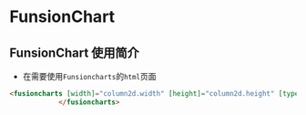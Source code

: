 # FunsionChart

## FunsionChart 使用简介

* 在需要使用`Funsioncharts`的`html`页面

```html
<fusioncharts [width]="column2d.width" [height]="column2d.height" [type]="column2d.type" [dataFormat]="column2d.dataFormat" [dataSource]="column2d.dataSource">
			</fusioncharts>
```




